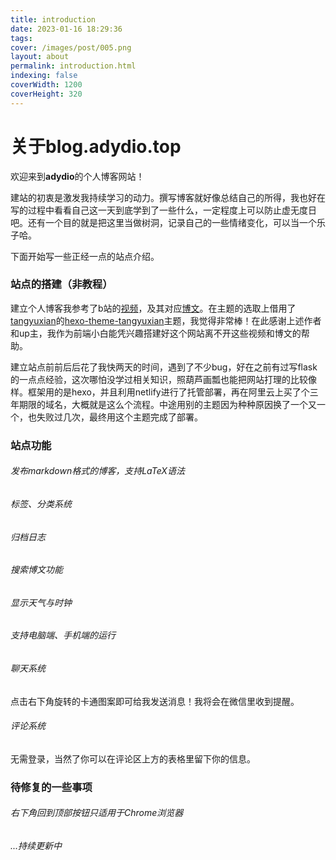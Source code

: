 ```yaml
---
title: introduction
date: 2023-01-16 18:29:36
tags: 
cover: /images/post/005.png
layout: about
permalink: introduction.html
indexing: false
coverWidth: 1200
coverHeight: 320
---
```


# 关于blog.adydio.top

欢迎来到**adydio**的个人博客网站！

建站的初衷是激发我持续学习的动力。撰写博客就好像总结自己的所得，我也好在写的过程中看看自己这一天到底学到了一些什么，一定程度上可以防止虚无度日吧。还有一个目的就是把这里当做树洞，记录自己的一些情绪变化，可以当一个乐子哈。

下面开始写一些正经一点的站点介绍。

### 站点的搭建（非教程）

建立个人博客我参考了b站的[视频](https://www.bilibili.com/video/BV1qD4y1z783)，及其对应[博文](https://blog.cuijiacai.com/blog-building)。在主题的选取上借用了[tangyuxian](https://github.com/tangyuxian)的[hexo-theme-tangyuxian](https://github.com/tangyuxian/hexo-theme-tangyuxian)主题，我觉得非常棒！在此感谢上述作者和up主，我作为前端小白能凭兴趣搭建好这个网站离不开这些视频和博文的帮助。

建立站点前前后后花了我快两天的时间，遇到了不少bug，好在之前有过写flask的一点点经验，这次哪怕没学过相关知识，照葫芦画瓢也能把网站打理的比较像样。框架用的是hexo，并且利用netlify进行了托管部署，再在阿里云上买了个三年期限的域名，大概就是这么个流程。中途用别的主题因为种种原因换了一个又一个，也失败过几次，最终用这个主题完成了部署。

### 站点功能

###### 发布markdown格式的博客，支持LaTeX语法

###### 标签、分类系统

###### 归档日志

###### 搜索博文功能

###### 显示天气与时钟

###### 支持电脑端、手机端的运行

###### 聊天系统

点击右下角旋转的卡通图案即可给我发送消息！我将会在微信里收到提醒。

###### 评论系统

无需登录，当然了你可以在评论区上方的表格里留下你的信息。

### 待修复的一些事项

###### 右下角回到顶部按钮只适用于Chrome浏览器

###### ...持续更新中
